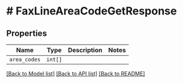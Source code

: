# # FaxLineAreaCodeGetResponse



## Properties

Name | Type | Description | Notes
------------ | ------------- | ------------- | -------------
| `area_codes` | ```int[]``` |    |  |

[[Back to Model list]](../../README.md#models) [[Back to API list]](../../README.md#endpoints) [[Back to README]](../../README.md)
